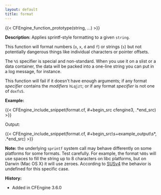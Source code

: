 ```yaml
---
layout: default
title: format
---
```


{{< CFEngine_function_prototype(string, ...) >}}

**Description:** Applies sprintf-style formatting to a given `string`.

This function will format numbers (`o`, `x`, `d` and `f`) or strings (`s`) but
not potentially dangerous things like individual characters or pointer
offsets.

The `%S` specifier is special and non-standard.  When you use it on a
slist or a data container, the data will be packed into a one-line
string you can put in a log message, for instance.

This function will fail if it doesn't have enough arguments; if any
format *specifier* contains the *modifiers* `hLqjzt`; or if any format
*specifier* is not one of `doxfsS`.

**Example:**

{{< CFEngine_include_snippet(format.cf, #\+begin_src cfengine3, .*end_src) >}}

Output:

{{< CFEngine_include_snippet(format.cf, #\+begin_src\s+example_output\s*, .*end_src) >}}

**Note:** the underlying `sprintf` system call may behave differently on some platforms for some formats.  Test carefully.  For example, the format `%08s` will use spaces to fill the string up to 8 characters on libc platforms, but on Darwin (Mac OS X) it will use zeroes.  According to [SUSv4](http://pubs.opengroup.org/onlinepubs/9699919799/functions/sprintf.html) the behavior is undefined for this specific case.

**History:**

* Added in CFEngine 3.6.0
